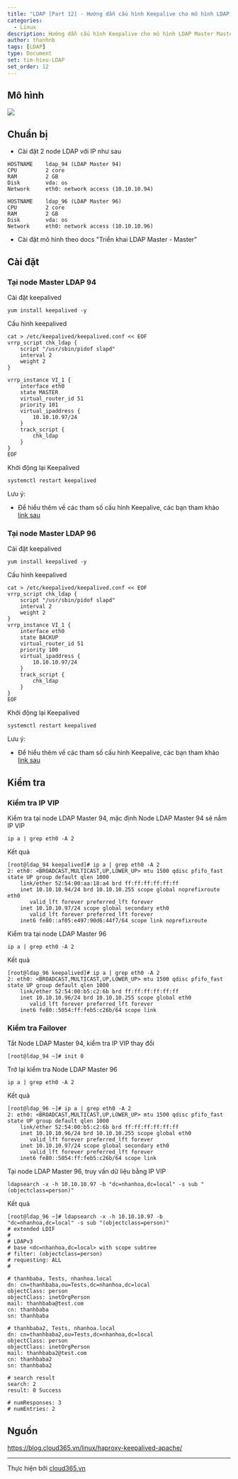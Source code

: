 ```yaml
---
title: "LDAP [Part 12] - Hướng dẫn cấu hình Keepalive cho mô hình LDAP Master Master"
categories:
  - Linux
description: Hướng dẫn cấu hình Keepalive cho mô hình LDAP Master Master
author: thanhnb
tags: [LDAP]
type: Document
set: tim-hieu-LDAP
set_order: 12
---
```


## Mô hình

![](/images/img-ldap-master-master-keepalived/pic1.png)

## Chuẩn bị
- Cài đặt 2 node LDAP với IP như sau

```
HOSTNAME    ldap_94 (LDAP Master 94)
CPU         2 core
RAM         2 GB
Disk        vda: os
Network     eth0: network access (10.10.10.94)

HOSTNAME    ldap_96 (LDAP Master 96)
CPU         2 core
RAM         2 GB
Disk        vda: os
Network     eth0: network access (10.10.10.96)
```

- Cài đặt mô hình theo docs "Triển khai LDAP Master - Master"

## Cài đặt

### Tại node Master LDAP 94

Cài đặt keepalived
```
yum install keepalived -y
```

Cấu hình keepalived
```
cat > /etc/keepalived/keepalived.conf << EOF
vrrp_script chk_ldap {
    script "/usr/sbin/pidof slapd"
    interval 2
    weight 2
}

vrrp_instance VI_1 {
    interface eth0
    state MASTER
    virtual_router_id 51
    priority 101
    virtual_ipaddress {
        10.10.10.97/24
    }
    track_script {
        chk_ldap
    }
}
EOF
```

Khởi động lại Keepalived
```
systemctl restart keepalived
```

Lưu ý:
- Để hiểu thêm về các tham số cấu hình Keepalive, các bạn tham khảo [link sau](https://blog.cloud365.vn/linux/haproxy-keepalived-apache/)

### Tại node Master LDAP 96

Cài đặt keepalived
```
yum install keepalived -y
```

Cấu hình keepalived
```
cat > /etc/keepalived/keepalived.conf << EOF
vrrp_script chk_ldap {
    script "/usr/sbin/pidof slapd"
    interval 2
    weight 2
}
vrrp_instance VI_1 {
    interface eth0
    state BACKUP
    virtual_router_id 51
    priority 100
    virtual_ipaddress {
        10.10.10.97/24
    }
    track_script {
        chk_ldap
    }
}
EOF
```

Khởi động lại Keepalived
```
systemctl restart keepalived
```

Lưu ý:
- Để hiểu thêm về các tham số cấu hình Keepalive, các bạn tham khảo [link sau](https://blog.cloud365.vn/linux/haproxy-keepalived-apache/)

## Kiểm tra

### Kiểm tra IP VIP

Kiểm tra tại node LDAP Master 94, mặc định Node LDAP Master 94 sẽ nắm IP VIP
```
ip a | grep eth0 -A 2
```

Kết quả
```
[root@ldap_94 keepalived]# ip a | grep eth0 -A 2
2: eth0: <BROADCAST,MULTICAST,UP,LOWER_UP> mtu 1500 qdisc pfifo_fast state UP group default qlen 1000
    link/ether 52:54:00:aa:18:a4 brd ff:ff:ff:ff:ff:ff
    inet 10.10.10.94/24 brd 10.10.10.255 scope global noprefixroute eth0
       valid_lft forever preferred_lft forever
    inet 10.10.10.97/24 scope global secondary eth0
       valid_lft forever preferred_lft forever
    inet6 fe80::af05:e497:90d6:44f7/64 scope link noprefixroute 
```

Kiểm tra tại node LDAP Master 96
```
ip a | grep eth0 -A 2
```

Kết quả
```
[root@ldap_96 keepalived]# ip a | grep eth0 -A 2
2: eth0: <BROADCAST,MULTICAST,UP,LOWER_UP> mtu 1500 qdisc pfifo_fast state UP group default qlen 1000
    link/ether 52:54:00:b5:c2:6b brd ff:ff:ff:ff:ff:ff
    inet 10.10.10.96/24 brd 10.10.10.255 scope global eth0
       valid_lft forever preferred_lft forever
    inet6 fe80::5054:ff:feb5:c26b/64 scope link 
```

### Kiểm tra Failover

Tắt Node LDAP Master 94, kiểm tra IP VIP thay đổi
```
[root@ldap_94 ~]# init 0
```

Trở lại kiểm tra Node LDAP Master 96
```
ip a | grep eth0 -A 2
```

Kết quả
```
[root@ldap_96 ~]# ip a | grep eth0 -A 2
2: eth0: <BROADCAST,MULTICAST,UP,LOWER_UP> mtu 1500 qdisc pfifo_fast state UP group default qlen 1000
    link/ether 52:54:00:b5:c2:6b brd ff:ff:ff:ff:ff:ff
    inet 10.10.10.96/24 brd 10.10.10.255 scope global eth0
       valid_lft forever preferred_lft forever
    inet 10.10.10.97/24 scope global secondary eth0
       valid_lft forever preferred_lft forever
    inet6 fe80::5054:ff:feb5:c26b/64 scope link 
```

Tại node LDAP Master 96, truy vấn dữ liệu bằng IP VIP

```
ldapsearch -x -h 10.10.10.97 -b "dc=nhanhoa,dc=local" -s sub "(objectclass=person)"
```

Kết quả
```
[root@ldap_96 ~]# ldapsearch -x -h 10.10.10.97 -b "dc=nhanhoa,dc=local" -s sub "(objectclass=person)"
# extended LDIF
#
# LDAPv3
# base <dc=nhanhoa,dc=local> with scope subtree
# filter: (objectclass=person)
# requesting: ALL
#

# thanhbaba, Tests, nhanhoa.local
dn: cn=thanhbaba,ou=Tests,dc=nhanhoa,dc=local
objectClass: person
objectClass: inetOrgPerson
mail: thanhbaba@test.com
cn: thanhbaba
sn: thanhbaba

# thanhbaba2, Tests, nhanhoa.local
dn: cn=thanhbaba2,ou=Tests,dc=nhanhoa,dc=local
objectClass: person
objectClass: inetOrgPerson
mail: thanhbaba2@test.com
cn: thanhbaba2
sn: thanhbaba2

# search result
search: 2
result: 0 Success

# numResponses: 3
# numEntries: 2
```

## Nguồn

https://blog.cloud365.vn/linux/haproxy-keepalived-apache/

---
Thực hiện bởi <a href="https://cloud365.vn/" target="_blank">cloud365.vn</a>
